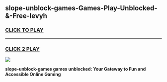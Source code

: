 
## slope-unblock-games-Games-Play-Unblocked-&-Free-levyh
<h3>
<a href="https://premium76.site?title=slope-unblock-games&ref=24A">CLICK TO PLAY</a></h3>
<hr>

<h3>
<a href="https://premium76.site?title=slope-unblock-games&ref=24A">CLICK 2 PLAY</a>
  
</h3>

<a href="https://premium76.site?title=slope-unblock-games&ref=24A"><img src="https://clearcache.store/games.png"></a>


**slope-unblock-games games unblocked: Your Gateway to Fun and Accessible Online Gaming**
